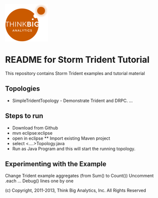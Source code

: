 ![](images/logo.png)
# README for Storm Trident Tutorial
This repository contains Storm Trident examples and tutorial material
## Topologies
* SimpleTridentTopology - Demonstrate Trident and DRPC.
...

## Steps to run

* Download from Github
* mvn eclipse:eclipse
* open in eclipse
** Import existing Maven project
* select <....>Topology.java
* Run as Java Program
and this will start the running topology.

## Experimenting with the Example
Change Trident example aggregates (from Sum() to Count())
Uncomment .each ... Debug() lines one by one

(c) Copyright, 2011-2013, Think Big Analytics, Inc. All Rights Reserved
